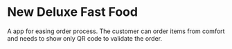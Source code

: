 # New Deluxe Fast Food
A app for easing order process. The customer can order items from comfort and needs to show only QR code to validate
the order.
